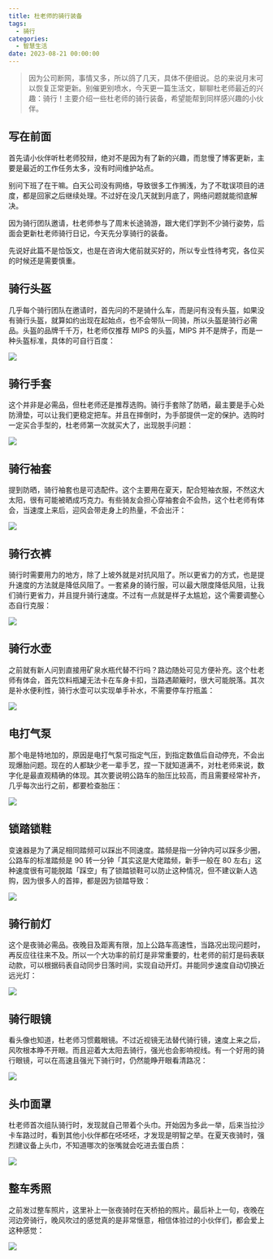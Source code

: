 ```yaml
---
title: 杜老师的骑行装备
tags:
  - 骑行
categories:
  - 智慧生活
date: 2023-08-21 00:00:00
---
```


> 因为公司断网，事情又多，所以鸽了几天，具体不便细说。总的来说月末可以恢复正常更新。别催更别喷水，今天更一篇生活文，聊聊杜老师最近的兴趣：骑行！主要介绍一些杜老师的骑行装备，希望能帮到同样感兴趣的小伙伴。

<!-- more -->

## 写在前面

首先请小伙伴听杜老师狡辩，绝对不是因为有了新的兴趣，而怠慢了博客更新，主要是最近的工作任务太多，没有时间维护站点。

别问下班了在干嘛。白天公司没有网络，导致很多工作搁浅，为了不耽误项目的进度，都是回家之后继续处理。不过好在没几天就到月底了，网络问题就能彻底解决。

因为骑行团队邀请，杜老师参与了周末长途骑游，跟大佬们学到不少骑行姿势，后面会更新杜老师骑行日记，今天先分享骑行的装备。

先说好此篇不是恰饭文，也是在咨询大佬前就买好的，所以专业性待考究，各位买的时候还是需要慎重。

## 骑行头盔

几乎每个骑行团队在邀请时，首先问的不是骑什么车，而是问有没有头盔，如果没有骑行头盔，就算如约出现在起始点，也不会带队一同骑，所以头盔是骑行必需品。头盔的品牌千千万，杜老师仅推荐 MIPS 的头盔，MIPS 并不是牌子，而是一种头盔标准，具体的可自行百度：

![](https://cdn.dusays.com/2023/08/618-1.jpg)

## 骑行手套

这个并非是必需品，但杜老师还是推荐选购。骑行手套除了防晒，最主要是手心处防滑垫，可以让我们更稳定把车。并且在摔倒时，为手部提供一定的保护。选购时一定买合手型的，杜老师第一次就买大了，出现脱手问题：

![](https://cdn.dusays.com/2023/08/618-2.jpg)

## 骑行袖套

提到防晒，骑行袖套也是可选配件。这个主要用在夏天，配合短袖衣服，不然这大太阳，很有可能被晒成巧克力。有些骑友会担心穿袖套会不会热，这个杜老师有体会，当速度上来后，迎风会带走身上的热量，不会出汗：

![](https://cdn.dusays.com/2023/08/618-3.jpg)

## 骑行衣裤

骑行时需要用力的地方，除了上坡外就是对抗风阻了。所以更省力的方式，也是提升速度的方法就是降低风阻了。一套紧身的骑行服，可以最大限度降低风阻，让我们骑行更省力，并且提升骑行速度。不过有一点就是样子太尴尬，这个需要调整心态自行克服：

![](https://cdn.dusays.com/2023/08/618-4.jpg)

## 骑行水壶

之前就有新人问到直接用矿泉水瓶代替不行吗？路边随处可见方便补充。这个杜老师有体会，首先饮料瓶罐无法卡在车身卡扣，当路遇颠簸时，很大可能脱落。其次是补水便利性，骑行水壶可以实现单手补水，不需要停车拧瓶盖：

![](https://cdn.dusays.com/2023/08/618-5.jpg)

## 电打气泵

那个电是特地加的，原因是电打气泵可指定气压，到指定数值后自动停充，不会出现爆胎问题。现在的人都缺少老一辈手艺，捏一下就知道满不，对杜老师来说，数字化是最直观精确的体现。其次要说明公路车的胎压比较高，而且需要经常补齐，几乎每次出行之前，都要检查胎压：

![](https://cdn.dusays.com/2023/08/618-6.jpg)

## 锁踏锁鞋

变速器是为了满足相同踏频可以踩出不同速度。踏频是指一分钟内可以踩多少圈，公路车的标准踏频是 90 转一分钟「其实这是大佬踏频，新手一般在 80 左右」这种速度很有可能脱踏「踩空」有了锁踏锁鞋可以防止这种情况，但不建议新人选购，因为很多人的首摔，都是因为锁踏导致：

![](https://cdn.dusays.com/2023/08/618-7.jpg)

## 骑行前灯

这个是夜骑必需品。夜晚目及距离有限，加上公路车高速性，当路况出现问题时，再反应往往来不及。所以一个大功率的前灯是非常重要的，杜老师的前灯是码表联动款，可以根据码表自动同步日落时间，实现自动开灯。并能同步速度自动切换近远光灯：

![](https://cdn.dusays.com/2023/08/618-8.jpg)

## 骑行眼镜

看头像也知道，杜老师习惯戴眼镜。不过近视镜无法替代骑行镜，速度上来之后，风吹根本睁不开眼。而且迎着大太阳去骑行，强光也会影响视线。有一个好用的骑行眼镜，可以在高速且强光下骑行时，仍然能睁开眼看清路况：

![](https://cdn.dusays.com/2023/08/618-9.jpg)

## 头巾面罩

杜老师首次组队骑行时，发现就自己带着个头巾。开始因为多此一举，后来当拉沙卡车路过时，看到其他小伙伴都在呸呸呸，才发现是明智之举。在夏天夜骑时，强烈建议备上头巾，不知道哪次的张嘴就会吃进去蛋白质：

![](https://cdn.dusays.com/2023/08/618-10.jpg)

## 整车秀照

之前发过整车照片，这里补上一张夜骑时在天桥拍的照片。最后补上一句，夜晚在河边旁骑行，晚风吹过的感觉真的是非常惬意，相信体验过的小伙伴们，都会爱上这种感觉：

![](https://cdn.dusays.com/2023/08/618-11.jpg)